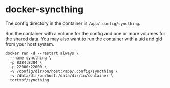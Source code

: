 # docker-syncthing

The config directory in the container is `/app/.config/syncthing`.

Run the container with a volume for the config and one or more volumes for the
shared data. You may also want to run the container with a uid and gid from your
host system.

```
docker run -d --restart always \
  --name syncthing \
  -p 8384:8384 \
  -p 22000:22000 \
  -v /config/dir/on/host:/app/.config/syncthing \
  -v /data/dir/on/host:/data/dir/in/container \
  tortxof/syncthing
```
